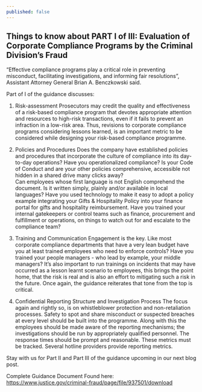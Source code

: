 ```yaml
---
published: false
---
```

## Things to know about PART I of III: Evaluation of Corporate Compliance Programs by the Criminal Division’s Fraud 

“Effective compliance programs play a critical role in preventing misconduct, facilitating investigations, and informing fair resolutions”, Assistant Attorney General Brian A. Benczkowski said. 

Part of I of the guidance discusses:

1. Risk-assessment
Prosecutors may credit the quality and effectiveness of a risk-based compliance program that devotes appropriate attention and resources to high-risk transactions, even if it fails to prevent an infraction in a low-risk area. 
Thus, revisions to corporate compliance programs considering lessons learned, is an important metric to be considered while designing your risk-based compliance programme.

2. Policies and Procedures
Does the company have established policies and procedures that incorporate the culture of compliance into its day-to-day operations? Have you operationalized compliance?
Is your Code of Conduct and are your other policies comprehensive, accessible not hidden in a shared drive many clicks away?  
Can employees whose first language is not English comprehend the document. Is it written simply, plainly and/or available in local languages?
Have you used technology to make it easy to adopt a policy example integrating your Gifts & Hospitality Policy into your finance portal for gifts and hospitality reimbursement. 
Have you trained your internal gatekeepers or control teams such as finance, procurement and fulfillment or operations, on things to watch out for and escalate to the compliance team? 

3. Training and Communication
Engagement is the key. Like most corporate compliance departments that have a very lean budget have you at least trained employees who need to enforce controls?
Have you trained your people managers - who lead by example, your middle managers? It’s also important to run trainings on incidents that may have occurred as a lesson learnt scenario to employees, this brings the point home, that the risk is real and is also an effort to mitigating such a risk in the future. 
Once again, the guidance reiterates that tone from the top is critical.

4. Confidential Reporting Structure and Investigation Process
The focus again and rightly so, is on whistleblower protection and non-retaliation processes. Safety to spot and share misconduct or suspected breaches at every level should be built into the programme. Along with this the employees should be made aware of the reporting mechanisms; the investigations should be run by appropriately qualified personnel. The response times should be prompt and reasonable. These metrics must be tracked. Several hotline providers provide reporting metrics.

Stay with us for Part II and Part III of the guidance upcoming in our next blog post.

Complete Guidance Document Found here: https://www.justice.gov/criminal-fraud/page/file/937501/download
